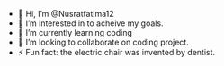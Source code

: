 - 👋 Hi, I’m @Nusratfatima12
- 👀 I’m interested in to acheive my goals.
- 🌱 I’m currently learning coding
- 💞️ I’m looking to collaborate on coding project.
- ⚡ Fun fact: the electric chair was invented by dentist.

<!---
Nusratfatima12/Nusratfatima12 is a ✨ special ✨ repository because its `README.md` (this file) appears on your GitHub profile.
You can click the Preview link to take a look at your changes.
--->
